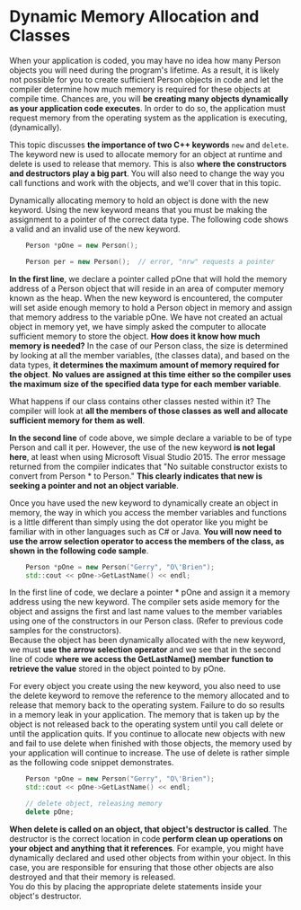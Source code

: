 # Dynamic Memory Allocation and Classes
When your application is coded, you may have no idea how many Person objects you will 
need during the program's lifetime.  As a result, it is likely not possible for you to create
sufficient Person objects in code and let the compiler determine how much memory is required
for these objects at compile time. Chances are, you will **be creating many objects dynamically 
as your application code executes**. In order to do so, the application must request memory from 
the operating system as the application is executing, (dynamically).  

This topic discusses **the importance of two C++ keywords** ```new``` and ```delete```.  The keyword new is used
to allocate memory for an object at runtime and delete is used to release that memory.  This is also 
**where the constructors and destructors play a big part**.   You will also need to change the way you
call functions and work with the objects, and we'll cover that in this topic.

Dynamically allocating memory to hold an object is done with the new keyword. Using the new keyword means
that you must be making the assignment to a pointer of the correct data type.  The following code shows
a valid and an invalid use of the new keyword.
```cpp
    Person *pOne = new Person();

    Person per = new Person();  // error, "nrw" requests a pointer
```
**In the first line**, we declare a pointer called pOne that will hold the memory address of a Person object 
that will reside in an area of computer memory known as the heap.  When the new keyword is encountered,
the computer will set aside enough memory to hold a Person object in memory and assign that memory
address to the variable pOne.   We have not created an actual object in memory yet, we have simply 
asked the computer to allocate sufficient memory to store the object. **How does it know how much
memory is needed?**  In the case of our Person class, the size is determined by looking at all the member
variables, (the classes data), and based on the data types, **it determines the maximum amount of memory
required for the object**.  **No values are assigned at this time either so the compiler uses the maximum 
size of the specified data type for each member variable**.

What happens if our class contains other classes nested within it?  The compiler will look at **all the members
of those classes as well and allocate sufficient memory for them as well**.

**In the second line** of code above, we simple declare a variable to be of type Person and call it per.  However,
the use of the new keyword **is not legal here**, at least when using Microsoft Visual Studio 2015.  The error 
message returned from the compiler indicates that "No suitable constructor exists to convert from Person * to Person." 
**This clearly indicates that new is seeking a pointer and not an object variable**.

Once you have used the new keyword to dynamically create an object in memory, the way in which you access the member
variables and functions is a little different than simply using the dot operator like you might be familiar
with in other languages such as C# or Java.  **You will now need to use the arrow selection operator to access
the members of the class, as shown in the following code sample**.
```cpp
    Person *pOne = new Person("Gerry", "O\'Brien");
    std::cout << pOne->GetLastName() << endl;
```
In the first line of code, we declare a pointer * pOne and assign it a memory address using the new keyword. 
The compiler sets aside memory for the object and assigns the first and last name values to the member variables 
using one of the constructors in our Person class.  (Refer to previous code samples for the constructors).  
Because the object has been dynamically allocated with the new keyword, we must **use the arrow selection operator**
and we see that in the second line of code **where we access the GetLastName() member function to retrieve 
the value** stored in the object pointed to by pOne.

For every object you create using the new keyword, you also need to use the delete keyword to remove the 
reference to the memory allocated and to release that memory back to the operating system.  Failure to do so results
in a memory leak in your application.  The memory that is taken up by the object is not released back to
the operating system until you call delete or until the application quits.  If you continue to allocate 
new objects with new and fail to use delete when finished with those objects, the memory used by your
application will continue to increase.  The use of delete is rather simple as the following code snippet 
demonstrates.
```cpp
    Person *pOne = new Person("Gerry", "O\'Brien");
    std::cout << pOne->GetLastName() << endl;

    // delete object, releasing memory
    delete pOne;
```
**When delete is called on an object, that object's destructor is called**.  The destructor is the correct 
location in code **perform clean up operations on your object and anything that it references**.  For example,
you might have dynamically declared and used other objects from within your object.  In this case, you are 
responsible for ensuring that those other objects are also destroyed and that their memory is released.  
You do this by placing the appropriate delete statements inside your object's destructor.

